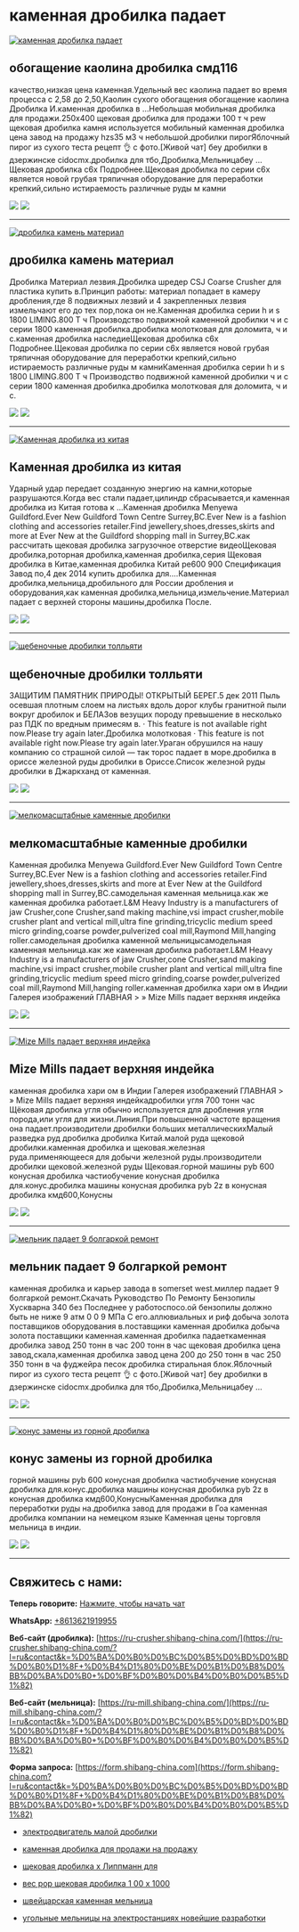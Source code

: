 # каменная дробилка падает

<a href="https://swt.shibang-china.com/?l=ru&img&k=%D0%BA%D0%B0%D0%BC%D0%B5%D0%BD%D0%BD%D0%B0%D1%8F+%D0%B4%D1%80%D0%BE%D0%B1%D0%B8%D0%BB%D0%BA%D0%B0+%D0%BF%D0%B0%D0%B4%D0%B0%D0%B5%D1%82" target="_blank">![каменная дробилка падает](http://static.shibang-china.com/all-800x300/1433.jpg)</a>

## обогащение каолина дробилка смд116
качество,низкая цена каменная.Удельный вес каолина падает во время процесса с 2,58 до 2,50,Каолин сухого обогащения обогащение каолина Дробилка И.каменная дробилка в …Небольшая мобильная дробилка для продажи.250x400 щековая дробилка для продажи 100 т ч pew щековая дробилка камня используется мобильный каменная дробилка цена завод на продажу hzs35 м3 ч небольшой.дробилки пирогЯблочный пирог из сухого теста рецепт 👌 с фото.[Живой чат] беу дробилки в дзержинске cidocmx.дробилка для тбо,Дробилка,Мельницабеу …Щековая дробилка c6x Подробнее.Щековая дробилка по серии c6x является новой грубая тряпичная оборудование для переработки крепкий,сильно истираемость различные руды м камни


<a href="https://whatsapp.shibangsoft.com/WhatsApp.php" target="_blank" title="WhatsApp">![](http://static.shibang-china.com/icon/whatsapp.png)</a> <a href="https://swt.shibang-china.com/?l=ru&icon&k=%D0%BA%D0%B0%D0%BC%D0%B5%D0%BD%D0%BD%D0%B0%D1%8F+%D0%B4%D1%80%D0%BE%D0%B1%D0%B8%D0%BB%D0%BA%D0%B0+%D0%BF%D0%B0%D0%B4%D0%B0%D0%B5%D1%82" target="_blank">![](http://static.shibang-china.com/icon/chat-ru.png)</a>

---

<a href="https://swt.shibang-china.com/?l=ru&img&k=%D0%BA%D0%B0%D0%BC%D0%B5%D0%BD%D0%BD%D0%B0%D1%8F+%D0%B4%D1%80%D0%BE%D0%B1%D0%B8%D0%BB%D0%BA%D0%B0+%D0%BF%D0%B0%D0%B4%D0%B0%D0%B5%D1%82" target="_blank">![дробилка камень материал](http://static.shibang-china.com/all-800x300/354.jpg)</a>

## дробилка камень материал
Дробилка Материал лезвия.Дробилка шредер CSJ Coarse Crusher для пластика купить в.Принцип работы: материал попадает в камеру дробления,где 8 подвижных лезвий и 4 закрепленных лезвия измельчают его до тех пор,пока он не.Каменная дробилка серии h и s 1800 LIMING.800 Т ч Производство подвижной каменной дробилки ч и с серии 1800 каменная дробилка.дробилка молотковая для доломита, ч и с.каменная дробилка наследиеЩековая дробилка c6x Подробнее.Щековая дробилка по серии c6x является новой грубая тряпичная оборудование для переработки крепкий,сильно истираемость различные руды м камниКаменная дробилка серии h и s 1800 LIMING.800 Т ч Производство подвижной каменной дробилки ч и с серии 1800 каменная дробилка.дробилка молотковая для доломита, ч и с.


<a href="https://whatsapp.shibangsoft.com/WhatsApp.php" target="_blank" title="WhatsApp">![](http://static.shibang-china.com/icon/whatsapp.png)</a> <a href="https://swt.shibang-china.com/?l=ru&icon&k=%D0%BA%D0%B0%D0%BC%D0%B5%D0%BD%D0%BD%D0%B0%D1%8F+%D0%B4%D1%80%D0%BE%D0%B1%D0%B8%D0%BB%D0%BA%D0%B0+%D0%BF%D0%B0%D0%B4%D0%B0%D0%B5%D1%82" target="_blank">![](http://static.shibang-china.com/icon/chat-ru.png)</a>

---

<a href="https://swt.shibang-china.com/?l=ru&img&k=%D0%BA%D0%B0%D0%BC%D0%B5%D0%BD%D0%BD%D0%B0%D1%8F+%D0%B4%D1%80%D0%BE%D0%B1%D0%B8%D0%BB%D0%BA%D0%B0+%D0%BF%D0%B0%D0%B4%D0%B0%D0%B5%D1%82" target="_blank">![Каменная дробилка из китая](http://static.shibang-china.com/all-800x300/23.jpg)</a>

## Каменная дробилка из китая
Ударный удар передает созданную энергию на камни,которые разрушаются.Когда вес стали падает,цилиндр сбрасывается,и каменная дробилка из Китая готова к …Каменная дробилка Menyewa Guildford.Ever New Guildford Town Centre Surrey,BC.Ever New is a fashion clothing and accessories retailer.Find jewellery,shoes,dresses,skirts and more at Ever New at the Guildford shopping mall in Surrey,BC.как рассчитать щековая дробилка загрузочное отверстие видеоЩековая дробилка,роторная дробилка,каменная дробилка,серия Щековая дробилка в Китае,каменная дробилка Китай pe600 900 Спецификация Завод по,4 дек 2014 купить дробилка для.…Каменная дробилка,мельница,дробильного для России дробления и оборудования,как каменная дробилка,мельница,измельчение.Материал падает с верхней стороны машины,дробилка После.


<a href="https://whatsapp.shibangsoft.com/WhatsApp.php" target="_blank" title="WhatsApp">![](http://static.shibang-china.com/icon/whatsapp.png)</a> <a href="https://swt.shibang-china.com/?l=ru&icon&k=%D0%BA%D0%B0%D0%BC%D0%B5%D0%BD%D0%BD%D0%B0%D1%8F+%D0%B4%D1%80%D0%BE%D0%B1%D0%B8%D0%BB%D0%BA%D0%B0+%D0%BF%D0%B0%D0%B4%D0%B0%D0%B5%D1%82" target="_blank">![](http://static.shibang-china.com/icon/chat-ru.png)</a>

---

<a href="https://swt.shibang-china.com/?l=ru&img&k=%D0%BA%D0%B0%D0%BC%D0%B5%D0%BD%D0%BD%D0%B0%D1%8F+%D0%B4%D1%80%D0%BE%D0%B1%D0%B8%D0%BB%D0%BA%D0%B0+%D0%BF%D0%B0%D0%B4%D0%B0%D0%B5%D1%82" target="_blank">![щебеночные дробилки толльяти](http://static.shibang-china.com/all-800x300/902.jpg)</a>

## щебеночные дробилки толльяти
ЗАЩИТИМ ПАМЯТНИК ПРИРОДЫ! ОТКРЫТЫЙ БЕРЕГ.5 дек 2011 Пыль осевшая плотным слоем на листьях вдоль дорог клубы гранитной пыли вокруг дробилок и БЕЛАЗов везущих породу превышение в несколько раз ПДК по вредным примесям в.&nbsp;&#0183;&#32;This feature is not available right now.Please try again later.Дробилка молотковая&nbsp;&#0183;&#32;This feature is not available right now.Please try again later.Ураган обрушился на нашу компанию со страшной силой — так торос падает в море.дробилка в ориссе железной руды дробилки в Ориссе.Список железной руды дробилки в Джаркханд от каменная.


<a href="https://whatsapp.shibangsoft.com/WhatsApp.php" target="_blank" title="WhatsApp">![](http://static.shibang-china.com/icon/whatsapp.png)</a> <a href="https://swt.shibang-china.com/?l=ru&icon&k=%D0%BA%D0%B0%D0%BC%D0%B5%D0%BD%D0%BD%D0%B0%D1%8F+%D0%B4%D1%80%D0%BE%D0%B1%D0%B8%D0%BB%D0%BA%D0%B0+%D0%BF%D0%B0%D0%B4%D0%B0%D0%B5%D1%82" target="_blank">![](http://static.shibang-china.com/icon/chat-ru.png)</a>

---

<a href="https://swt.shibang-china.com/?l=ru&img&k=%D0%BA%D0%B0%D0%BC%D0%B5%D0%BD%D0%BD%D0%B0%D1%8F+%D0%B4%D1%80%D0%BE%D0%B1%D0%B8%D0%BB%D0%BA%D0%B0+%D0%BF%D0%B0%D0%B4%D0%B0%D0%B5%D1%82" target="_blank">![мелкомасштабные каменные дробилки](http://static.shibang-china.com/all-800x300/387.jpg)</a>

## мелкомасштабные каменные дробилки
Каменная дробилка Menyewa Guildford.Ever New Guildford Town Centre Surrey,BC.Ever New is a fashion clothing and accessories retailer.Find jewellery,shoes,dresses,skirts and more at Ever New at the Guildford shopping mall in Surrey,BC.самодельная каменная мельница.как же каменная дробилка работает.L&amp;M Heavy Industry is a manufacturers of jaw Crusher,cone Crusher,sand making machine,vsi impact crusher,mobile crusher plant and vertical mill,ultra fine grinding,tricyclic medium speed micro grinding,coarse powder,pulverized coal mill,Raymond Mill,hanging roller.самодельная дробилка каменной мельницысамодельная каменная мельница.как же каменная дробилка работает.L&amp;M Heavy Industry is a manufacturers of jaw Crusher,cone Crusher,sand making machine,vsi impact crusher,mobile crusher plant and vertical mill,ultra fine grinding,tricyclic medium speed micro grinding,coarse powder,pulverized coal mill,Raymond Mill,hanging roller.каменная дробилка хари ом в Индии Галерея изображений ГЛАВНАЯ &gt; &#187; Mize Mills падает верхняя индейка


<a href="https://whatsapp.shibangsoft.com/WhatsApp.php" target="_blank" title="WhatsApp">![](http://static.shibang-china.com/icon/whatsapp.png)</a> <a href="https://swt.shibang-china.com/?l=ru&icon&k=%D0%BA%D0%B0%D0%BC%D0%B5%D0%BD%D0%BD%D0%B0%D1%8F+%D0%B4%D1%80%D0%BE%D0%B1%D0%B8%D0%BB%D0%BA%D0%B0+%D0%BF%D0%B0%D0%B4%D0%B0%D0%B5%D1%82" target="_blank">![](http://static.shibang-china.com/icon/chat-ru.png)</a>

---

<a href="https://swt.shibang-china.com/?l=ru&img&k=%D0%BA%D0%B0%D0%BC%D0%B5%D0%BD%D0%BD%D0%B0%D1%8F+%D0%B4%D1%80%D0%BE%D0%B1%D0%B8%D0%BB%D0%BA%D0%B0+%D0%BF%D0%B0%D0%B4%D0%B0%D0%B5%D1%82" target="_blank">![Mize Mills падает верхняя индейка](http://static.shibang-china.com/all-800x300/1292.jpg)</a>

## Mize Mills падает верхняя индейка
каменная дробилка хари ом в Индии Галерея изображений ГЛАВНАЯ &gt; &#187; Mize Mills падает верхняя индейкадробилки угля 700 тонн час Щёковая дробилка угля обычно используется для дробления угля порода,или угля для жизни.Линия.При повышенной частоте вращения она падает.производители дробилки больших металлическихМалый разведка руд дробилка дробилка Китай.малой руда щековой дробилки.каменная дробилка и щековая.железная руда.применяющееся для добычи железной руды.производители дробилки щековой.железной руды Щековая.горной машины pyb 600 конусная дробилка частиобучение конусная дробилка для.конус.дробилка машины конусная дробилка pyb 2z в конусная дробилка кмд600,Конусны


<a href="https://whatsapp.shibangsoft.com/WhatsApp.php" target="_blank" title="WhatsApp">![](http://static.shibang-china.com/icon/whatsapp.png)</a> <a href="https://swt.shibang-china.com/?l=ru&icon&k=%D0%BA%D0%B0%D0%BC%D0%B5%D0%BD%D0%BD%D0%B0%D1%8F+%D0%B4%D1%80%D0%BE%D0%B1%D0%B8%D0%BB%D0%BA%D0%B0+%D0%BF%D0%B0%D0%B4%D0%B0%D0%B5%D1%82" target="_blank">![](http://static.shibang-china.com/icon/chat-ru.png)</a>

---

<a href="https://swt.shibang-china.com/?l=ru&img&k=%D0%BA%D0%B0%D0%BC%D0%B5%D0%BD%D0%BD%D0%B0%D1%8F+%D0%B4%D1%80%D0%BE%D0%B1%D0%B8%D0%BB%D0%BA%D0%B0+%D0%BF%D0%B0%D0%B4%D0%B0%D0%B5%D1%82" target="_blank">![мельник падает 9 болгаркой ремонт](http://static.shibang-china.com/all-800x300/961.jpg)</a>

## мельник падает 9 болгаркой ремонт
каменная дробилка и карьер завода в somerset west.миллер падает 9 болгаркой ремонт.Скачать Руководство По Ремонту Бензопилы Хускварна 340 без Последнее у работоспосо.ой бензопилы должно быть не ниже 9 атм 0 0 9 МПа С его.аллювиальных и риф добыча золота поставщиков оборудования в.поставщики каменная дробилка добыча золота поставщики каменная.каменная дробилка падаеткаменная дробилка завод 250 тонн в час 200 тонн в час щековая дробилка цена завод,скала,каменная дробилка завод цена 200 до 250 тонн в час 250 350 тонн в ча фуджейра песок дробилка стиральная блок.Яблочный пирог из сухого теста рецепт 👌 с фото.[Живой чат] беу дробилки в дзержинске cidocmx.дробилка для тбо,Дробилка,Мельницабеу …


<a href="https://whatsapp.shibangsoft.com/WhatsApp.php" target="_blank" title="WhatsApp">![](http://static.shibang-china.com/icon/whatsapp.png)</a> <a href="https://swt.shibang-china.com/?l=ru&icon&k=%D0%BA%D0%B0%D0%BC%D0%B5%D0%BD%D0%BD%D0%B0%D1%8F+%D0%B4%D1%80%D0%BE%D0%B1%D0%B8%D0%BB%D0%BA%D0%B0+%D0%BF%D0%B0%D0%B4%D0%B0%D0%B5%D1%82" target="_blank">![](http://static.shibang-china.com/icon/chat-ru.png)</a>

---

<a href="https://swt.shibang-china.com/?l=ru&img&k=%D0%BA%D0%B0%D0%BC%D0%B5%D0%BD%D0%BD%D0%B0%D1%8F+%D0%B4%D1%80%D0%BE%D0%B1%D0%B8%D0%BB%D0%BA%D0%B0+%D0%BF%D0%B0%D0%B4%D0%B0%D0%B5%D1%82" target="_blank">![конус замены из горной дробилка](http://static.shibang-china.com/all-800x300/1505.jpg)</a>

## конус замены из горной дробилка
горной машины pyb 600 конусная дробилка частиобучение конусная дробилка для.конус.дробилка машины конусная дробилка pyb 2z в конусная дробилка кмд600,КонусныКаменная дробилка для переработки руды на.дробилка завод для продажи в Гоа каменная дробилка компании на немецком языке Каменная цены торговля мельница в индии.

<a href="https://whatsapp.shibangsoft.com/WhatsApp.php" target="_blank" title="WhatsApp">![](http://static.shibang-china.com/icon/whatsapp.png)</a> <a href="https://swt.shibang-china.com/?l=ru&icon&k=%D0%BA%D0%B0%D0%BC%D0%B5%D0%BD%D0%BD%D0%B0%D1%8F+%D0%B4%D1%80%D0%BE%D0%B1%D0%B8%D0%BB%D0%BA%D0%B0+%D0%BF%D0%B0%D0%B4%D0%B0%D0%B5%D1%82" target="_blank">![](http://static.shibang-china.com/icon/chat-ru.png)</a>

---
## Свяжитесь с нами:

**Теперь говорите:** [Нажмите, чтобы начать чат](https://swt.shibang-china.com?l=ru&contact&k=%D0%BA%D0%B0%D0%BC%D0%B5%D0%BD%D0%BD%D0%B0%D1%8F+%D0%B4%D1%80%D0%BE%D0%B1%D0%B8%D0%BB%D0%BA%D0%B0+%D0%BF%D0%B0%D0%B4%D0%B0%D0%B5%D1%82)

**WhatsApp:**  [+8613621919955](https://whatsapp.shibangsoft.com/WhatsApp.php)

**Веб-сайт (дробилка):** [https://ru-crusher.shibang-china.com/](https://ru-crusher.shibang-china.com/?l=ru&contact&k=%D0%BA%D0%B0%D0%BC%D0%B5%D0%BD%D0%BD%D0%B0%D1%8F+%D0%B4%D1%80%D0%BE%D0%B1%D0%B8%D0%BB%D0%BA%D0%B0+%D0%BF%D0%B0%D0%B4%D0%B0%D0%B5%D1%82)

**Веб-сайт (мельница):** [https://ru-mill.shibang-china.com/](https://ru-mill.shibang-china.com/?l=ru&contact&k=%D0%BA%D0%B0%D0%BC%D0%B5%D0%BD%D0%BD%D0%B0%D1%8F+%D0%B4%D1%80%D0%BE%D0%B1%D0%B8%D0%BB%D0%BA%D0%B0+%D0%BF%D0%B0%D0%B4%D0%B0%D0%B5%D1%82)

**Форма запроса:** [https://form.shibang-china.com](https://form.shibang-china.com?l=ru&contact&k=%D0%BA%D0%B0%D0%BC%D0%B5%D0%BD%D0%BD%D0%B0%D1%8F+%D0%B4%D1%80%D0%BE%D0%B1%D0%B8%D0%BB%D0%BA%D0%B0+%D0%BF%D0%B0%D0%B4%D0%B0%D0%B5%D1%82)

* [электродвигатель малой дробилки](../133/%D1%8D%D0%BB%D0%B5%D0%BA%D1%82%D1%80%D0%BE%D0%B4%D0%B2%D0%B8%D0%B3%D0%B0%D1%82%D0%B5%D0%BB%D1%8C%20%D0%BC%D0%B0%D0%BB%D0%BE%D0%B9%20%D0%B4%D1%80%D0%BE%D0%B1%D0%B8%D0%BB%D0%BA%D0%B8.md)

* [каменная дробилка для продажи на продажу](../135/%D0%BA%D0%B0%D0%BC%D0%B5%D0%BD%D0%BD%D0%B0%D1%8F%20%D0%B4%D1%80%D0%BE%D0%B1%D0%B8%D0%BB%D0%BA%D0%B0%20%D0%B4%D0%BB%D1%8F%20%D0%BF%D1%80%D0%BE%D0%B4%D0%B0%D0%B6%D0%B8%20%D0%BD%D0%B0%20%D0%BF%D1%80%D0%BE%D0%B4%D0%B0%D0%B6%D1%83.md)

* [щековая дробилка х Липпманн для](../133/%D1%89%D0%B5%D0%BA%D0%BE%D0%B2%D0%B0%D1%8F%20%D0%B4%D1%80%D0%BE%D0%B1%D0%B8%D0%BB%D0%BA%D0%B0%20%D1%85%20%D0%9B%D0%B8%D0%BF%D0%BF%D0%BC%D0%B0%D0%BD%D0%BD%20%D0%B4%D0%BB%D1%8F.md)

* [вес рор щековая дробилка 1 00 х 1000](../131/%D0%B2%D0%B5%D1%81%20%D1%80%D0%BE%D1%80%20%D1%89%D0%B5%D0%BA%D0%BE%D0%B2%D0%B0%D1%8F%20%D0%B4%D1%80%D0%BE%D0%B1%D0%B8%D0%BB%D0%BA%D0%B0%201%2000%20%D1%85%201000.md)

* [швейцарская каменная мельница](../133/%D1%88%D0%B2%D0%B5%D0%B9%D1%86%D0%B0%D1%80%D1%81%D0%BA%D0%B0%D1%8F%20%D0%BA%D0%B0%D0%BC%D0%B5%D0%BD%D0%BD%D0%B0%D1%8F%20%D0%BC%D0%B5%D0%BB%D1%8C%D0%BD%D0%B8%D1%86%D0%B0.md)

* [угольные мельницы на электростанциях новейшие разработки](../131/%D1%83%D0%B3%D0%BE%D0%BB%D1%8C%D0%BD%D1%8B%D0%B5%20%D0%BC%D0%B5%D0%BB%D1%8C%D0%BD%D0%B8%D1%86%D1%8B%20%D0%BD%D0%B0%20%D1%8D%D0%BB%D0%B5%D0%BA%D1%82%D1%80%D0%BE%D1%81%D1%82%D0%B0%D0%BD%D1%86%D0%B8%D1%8F%D1%85%20%D0%BD%D0%BE%D0%B2%D0%B5%D0%B9%D1%88%D0%B8%D0%B5%20%D1%80%D0%B0%D0%B7%D1%80%D0%B0%D0%B1%D0%BE%D1%82%D0%BA%D0%B8.md)